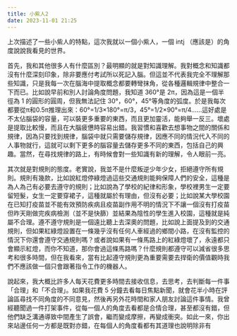 ```yaml
---
title: 小紫人2
date: 2023-11-01 21:25
---
```

上次描述了一些小紫人的特點，這次我就以一個小紫人，一個 intj （應該是）的角度說說我看見的世界。

首先，我和其他很多人有什麼區別？最明顯的就是對知識理解。我對概念和知識都沒有什麼深刻印象，除非要應付考試所以死記入腦。但這並不代表我完全不理解那些知識，只是我每一次在腦海中提取概念都要轉彎抹角，從各種邏輯規律中整合一下而已。比如說早前和別人討論角度問題，我知道 360°是 2π，因為這是一個半徑為 1 的圓形的圓周，但我無法記住 30°，60°，45°等角度的弧度。於是我每次都要從π和0.5π推理出來：60°=1/3×180°=π/3，45°=1/2×90°=π/4……這好處是不太佔腦袋的容量，可以裝更多重要的東西，而且更加靈活，能夠舉一反三。壞處是提取比較慢，而且在大腦疲憊時容易出錯。我習慣和喜歡去想事物之間的關係和規律，因為只要找到規律，腦袋中就只需要儲存規律，因應不同的情況代入不同的人事物就行，這就可以剩下更多的腦容量去儲存更多不同的東西，包括自己的興趣。當然，在尋找規律的路上，有時候會對一些知識有新的理解，令人眼前一亮。

其次就是對規則的態度。老實說，我並不是什麼叛逆少年少女，拒絕遵守所有規則。規則有幾款，比如說紅燈停綠燈過這些交通規則能夠保障人們的安全，這種是為人為己有必要去遵守的規則；比如說為了學校的紀律和形象，學校裡男生一定要留短髮，女生一定要穿裙子，這種就屬於有理由，但沒有必要；比如說某大學校園在已知打疫苗並不能有效預防疾病且疫苗副作用不明的情況下不讓一個沒有打疫苗但昨天剛做完疾病檢測（並不是快篩）並結果為陰性的學生進入校園，這種就是純屬不合理。遵不遵守規則是一個遠比聽上去深奧的問題，比如說上面提及到的交通規則，但如果紅綠燈設置在一條幾乎沒有任何人車經過的鄉間小路，在沒有監控的情況下你還會遵守交通規則嗎？或者說如果有一條馬路上的紅綠燈壞了，永遠都只會顯示紅燈，而你不知道，那你會過這條馬路嗎？什麼規則都遵守可以減省很多思考和很多時間，但在我看來，當有比起遵守規則更為重要需要去捍衛的價值觀時我們不應該做一個只會跟著指令工作的機器人。

說起來，我大概比許多人每天花費更多時間去接收信息，去思考，去判斷每一件事「合理」和「不合理」。如果我花費 5 分鐘去看每日焦點新聞，就會花半小時在評論區尋找不同角度的不同意見，然後再另外花時間和家人朋友討論這件事情。我曾經聽聞過一件打架事件，從每一個人的角度去看都是合情合理，甚至都沒有錯，但他們缺乏溝通導致中間產生了誤會，繼而變成摩擦，再變成衝突。如此一來，你出來站邊任何一方都是既對亦錯，在每個人的角度看都有其道理也說明除非有
